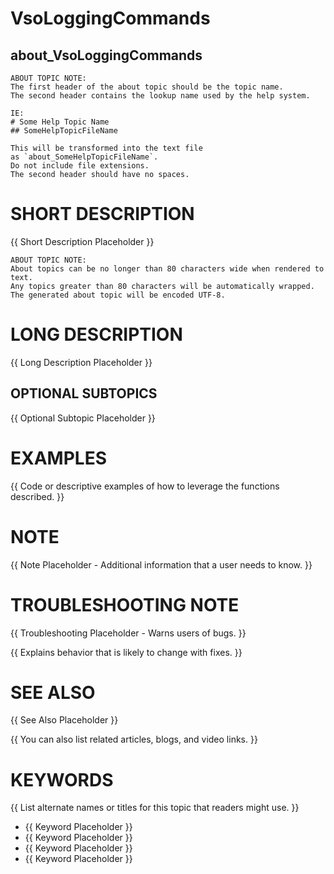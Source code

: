 # VsoLoggingCommands
## about_VsoLoggingCommands

```
ABOUT TOPIC NOTE:
The first header of the about topic should be the topic name.
The second header contains the lookup name used by the help system.

IE:
# Some Help Topic Name
## SomeHelpTopicFileName

This will be transformed into the text file
as `about_SomeHelpTopicFileName`.
Do not include file extensions.
The second header should have no spaces.
```

# SHORT DESCRIPTION
{{ Short Description Placeholder }}

```
ABOUT TOPIC NOTE:
About topics can be no longer than 80 characters wide when rendered to text.
Any topics greater than 80 characters will be automatically wrapped.
The generated about topic will be encoded UTF-8.
```

# LONG DESCRIPTION
{{ Long Description Placeholder }}

## OPTIONAL SUBTOPICS
{{ Optional Subtopic Placeholder }}

# EXAMPLES
{{ Code or descriptive examples of how to leverage the functions described. }}

# NOTE
{{ Note Placeholder - Additional information that a user needs to know. }}

# TROUBLESHOOTING NOTE
{{ Troubleshooting Placeholder - Warns users of bugs. }}

{{ Explains behavior that is likely to change with fixes. }}

# SEE ALSO
{{ See Also Placeholder }}

{{ You can also list related articles, blogs, and video links. }}

# KEYWORDS
{{ List alternate names or titles for this topic that readers might use. }}

- {{ Keyword Placeholder }}
- {{ Keyword Placeholder }}
- {{ Keyword Placeholder }}
- {{ Keyword Placeholder }}


